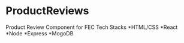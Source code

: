 # ProductReviews
Product Review Component for FEC
Tech Stacks
 *HTML/CSS
 *React
 *Node
 *Express
 *MogoDB
